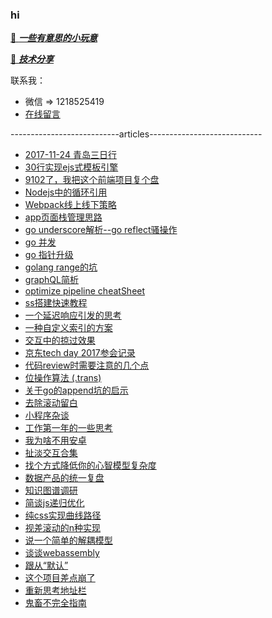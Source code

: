 ### hi

[🍭 ***一些有意思的小玩意***](https://shaomingquan.github.io/laboratory/)

[🍭 ***技术分享***](https://slides.com/shaomingquan/)


联系我：
- 微信 => 1218525419
- [在线留言](https://github.com/shaomingquan/articles/issues)


---------------------------articles----------------------------

- [2017-11-24 青岛三日行](https://github.com/shaomingquan/articles/blob/master/src/2017-11-24%20%E9%9D%92%E5%B2%9B%E4%B8%89%E6%97%A5%E8%A1%8C.md)
- [30行实现ejs式模板引擎](https://github.com/shaomingquan/articles/blob/master/src/30%E8%A1%8C%E5%AE%9E%E7%8E%B0ejs%E5%BC%8F%E6%A8%A1%E6%9D%BF%E5%BC%95%E6%93%8E.md)
- [9102了，我把这个前端项目复个盘](https://github.com/shaomingquan/articles/blob/master/src/9102%E4%BA%86%EF%BC%8C%E6%88%91%E6%8A%8A%E8%BF%99%E4%B8%AA%E5%89%8D%E7%AB%AF%E9%A1%B9%E7%9B%AE%E5%A4%8D%E4%B8%AA%E7%9B%98.md)
- [Nodejs中的循环引用](https://github.com/shaomingquan/articles/blob/master/src/Nodejs%E4%B8%AD%E7%9A%84%E5%BE%AA%E7%8E%AF%E5%BC%95%E7%94%A8.md)
- [Webpack线上线下策略](https://github.com/shaomingquan/articles/blob/master/src/Webpack%E7%BA%BF%E4%B8%8A%E7%BA%BF%E4%B8%8B%E7%AD%96%E7%95%A5.md)
- [app页面栈管理思路](https://github.com/shaomingquan/articles/blob/master/src/app%E9%A1%B5%E9%9D%A2%E6%A0%88%E7%AE%A1%E7%90%86%E6%80%9D%E8%B7%AF.md)
- [go underscore解析--go reflect骚操作](https://github.com/shaomingquan/articles/blob/master/src/go%20underscore%E8%A7%A3%E6%9E%90--go%20reflect%E9%AA%9A%E6%93%8D%E4%BD%9C.md)
- [go 并发](https://github.com/shaomingquan/articles/blob/master/src/go%20%E5%B9%B6%E5%8F%91.md)
- [go 指针升级](https://github.com/shaomingquan/articles/blob/master/src/go%20%E6%8C%87%E9%92%88%E5%8D%87%E7%BA%A7.md)
- [golang range的坑](https://github.com/shaomingquan/articles/blob/master/src/golang%20range%E7%9A%84%E5%9D%91.md)
- [graphQL简析](https://github.com/shaomingquan/articles/blob/master/src/graphQL%E7%AE%80%E6%9E%90.md)
- [optimize pipeline cheatSheet](https://github.com/shaomingquan/articles/blob/master/src/optimize%20pipeline%20cheatSheet.md)
- [ss搭建快速教程](https://github.com/shaomingquan/articles/blob/master/src/ss%E6%90%AD%E5%BB%BA%E5%BF%AB%E9%80%9F%E6%95%99%E7%A8%8B.md)
- [一个延迟响应引发的思考](https://github.com/shaomingquan/articles/blob/master/src/%E4%B8%80%E4%B8%AA%E5%BB%B6%E8%BF%9F%E5%93%8D%E5%BA%94%E5%BC%95%E5%8F%91%E7%9A%84%E6%80%9D%E8%80%83.md)
- [一种自定义索引的方案](https://github.com/shaomingquan/articles/blob/master/src/%E4%B8%80%E7%A7%8D%E8%87%AA%E5%AE%9A%E4%B9%89%E7%B4%A2%E5%BC%95%E7%9A%84%E6%96%B9%E6%A1%88.md)
- [交互中的掠过效果](https://github.com/shaomingquan/articles/blob/master/src/%E4%BA%A4%E4%BA%92%E4%B8%AD%E7%9A%84%E6%8E%A0%E8%BF%87%E6%95%88%E6%9E%9C.md)
- [京东tech day 2017参会记录](https://github.com/shaomingquan/articles/blob/master/src/%E4%BA%AC%E4%B8%9Ctech%20day%202017%E5%8F%82%E4%BC%9A%E8%AE%B0%E5%BD%95.md)
- [代码review时需要注意的几个点](https://github.com/shaomingquan/articles/blob/master/src/%E4%BB%A3%E7%A0%81review%E6%97%B6%E9%9C%80%E8%A6%81%E6%B3%A8%E6%84%8F%E7%9A%84%E5%87%A0%E4%B8%AA%E7%82%B9.md)
- [位操作算法 (.trans)](https://github.com/shaomingquan/articles/blob/master/src/%E4%BD%8D%E6%93%8D%E4%BD%9C%E7%AE%97%E6%B3%95%20(.trans).md)
- [关于go的append坑的启示](https://github.com/shaomingquan/articles/blob/master/src/%E5%85%B3%E4%BA%8Ego%E7%9A%84append%E5%9D%91%E7%9A%84%E5%90%AF%E7%A4%BA.md)
- [去除滚动留白](https://github.com/shaomingquan/articles/blob/master/src/%E5%8E%BB%E9%99%A4%E6%BB%9A%E5%8A%A8%E7%95%99%E7%99%BD.md)
- [小程序杂谈](https://github.com/shaomingquan/articles/blob/master/src/%E5%B0%8F%E7%A8%8B%E5%BA%8F%E6%9D%82%E8%B0%88.md)
- [工作第一年的一些思考](https://github.com/shaomingquan/articles/blob/master/src/%E5%B7%A5%E4%BD%9C%E7%AC%AC%E4%B8%80%E5%B9%B4%E7%9A%84%E4%B8%80%E4%BA%9B%E6%80%9D%E8%80%83.md)
- [我为啥不用安卓](https://github.com/shaomingquan/articles/blob/master/src/%E6%88%91%E4%B8%BA%E5%95%A5%E4%B8%8D%E7%94%A8%E5%AE%89%E5%8D%93.md)
- [扯淡交互合集](https://github.com/shaomingquan/articles/blob/master/src/%E6%89%AF%E6%B7%A1%E4%BA%A4%E4%BA%92%E5%90%88%E9%9B%86.md)
- [找个方式降低你的心智模型复杂度](https://github.com/shaomingquan/articles/blob/master/src/%E6%89%BE%E4%B8%AA%E6%96%B9%E5%BC%8F%E9%99%8D%E4%BD%8E%E4%BD%A0%E7%9A%84%E5%BF%83%E6%99%BA%E6%A8%A1%E5%9E%8B%E5%A4%8D%E6%9D%82%E5%BA%A6.md)
- [数据产品的统一复盘](https://github.com/shaomingquan/articles/blob/master/src/%E6%95%B0%E6%8D%AE%E4%BA%A7%E5%93%81%E7%9A%84%E7%BB%9F%E4%B8%80%E5%A4%8D%E7%9B%98.md)
- [知识图谱调研](https://github.com/shaomingquan/articles/blob/master/src/%E7%9F%A5%E8%AF%86%E5%9B%BE%E8%B0%B1%E8%B0%83%E7%A0%94.md)
- [简谈js递归优化](https://github.com/shaomingquan/articles/blob/master/src/%E7%AE%80%E8%B0%88js%E9%80%92%E5%BD%92%E4%BC%98%E5%8C%96.md)
- [纯css实现曲线路径](https://github.com/shaomingquan/articles/blob/master/src/%E7%BA%AFcss%E5%AE%9E%E7%8E%B0%E6%9B%B2%E7%BA%BF%E8%B7%AF%E5%BE%84.md)
- [视差滚动的n种实现](https://github.com/shaomingquan/articles/blob/master/src/%E8%A7%86%E5%B7%AE%E6%BB%9A%E5%8A%A8%E7%9A%84n%E7%A7%8D%E5%AE%9E%E7%8E%B0.md)
- [说一个简单的解耦模型](https://github.com/shaomingquan/articles/blob/master/src/%E8%AF%B4%E4%B8%80%E4%B8%AA%E7%AE%80%E5%8D%95%E7%9A%84%E8%A7%A3%E8%80%A6%E6%A8%A1%E5%9E%8B.md)
- [谈谈webassembly](https://github.com/shaomingquan/articles/blob/master/src/%E8%B0%88%E8%B0%88webassembly.md)
- [跟从“默认”](https://github.com/shaomingquan/articles/blob/master/src/%E8%B7%9F%E4%BB%8E%E2%80%9C%E9%BB%98%E8%AE%A4%E2%80%9D.md)
- [这个项目差点崩了](https://github.com/shaomingquan/articles/blob/master/src/%E8%BF%99%E4%B8%AA%E9%A1%B9%E7%9B%AE%E5%B7%AE%E7%82%B9%E5%B4%A9%E4%BA%86.md)
- [重新思考地址栏](https://github.com/shaomingquan/articles/blob/master/src/%E9%87%8D%E6%96%B0%E6%80%9D%E8%80%83%E5%9C%B0%E5%9D%80%E6%A0%8F.md)
- [鬼畜不完全指南](https://github.com/shaomingquan/articles/blob/master/src/%E9%AC%BC%E7%95%9C%E4%B8%8D%E5%AE%8C%E5%85%A8%E6%8C%87%E5%8D%97.md)
